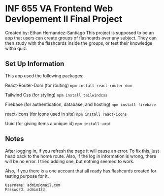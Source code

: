 # INF 655 VA Frontend Web Devlopement II Final Project
Created by: Ethan Hernandez-Santiago
This project is supposed to be an app that users can create groups of flashcards over any subject. They can then study with the flashcards inside the groups, or test their knowledge witha  quiz.

## Set Up Information 
This app used the following packages:

React-Router-Dom (for routing)
```npm install react-router-dom```

Tailwind Css (for styling)
```npm install tailwindcss```

Firebase (for authentication, database, and hosting)
```npm install firebase```

react-icons (for icons used in site)
```npm install react-icons```

Uuid (for giving items a unique id)
```npm install uuid```

## Notes

After logging in, if you refresh the page it will cause an error. To fix this, just head back to the home route. Also, if the log in information is wrong, there will be no error. I tried adding one, but nothing seemed to work. 

Also, if you there is a one account that all ready has flashcards created for testing purpose for it. 
```
Username: admin@gmail.com
Password: admin123
```

